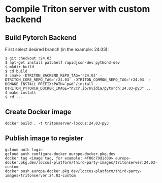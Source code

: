 # Compile Triton server with custom backend

## Build Pytorch Backend

First select desired branch (in the example: 24.03):

```
$ git checkout r24.03
$ apt-get install patchelf rapidjson-dev python3-dev
$ mkdir build
$ cd build
$ cmake -DTRITON_BACKEND_REPO_TAG='r24.03' -DTRITON_CORE_REPO_TAG='r24.03' -DTRITON_COMMON_REPO_TAG='r24.03' -DCMAKE_INSTALL_PREFIX:PATH=`pwd`/install -DTRITON_PYTORCH_DOCKER_IMAGE="nvcr.io/nvidia/pytorch:24.03-py3" ..
$ make install
$ cd ...
```

## Create Docker image

```
docker build . -t tritonserver-loccus:24.03-py3
```

## Publish image to register

```
gcloud auth login
gcloud auth configure-docker europe-docker.pkg.dev
docker tag <image tag, for example: 4f00c79d1c09> europe-docker.pkg.dev/loccus-platform/third-party-images/tritonserver:24.03-custom
docker push europe-docker.pkg.dev/loccus-platform/third-party-images/tritonserver:24.03-custom
```

